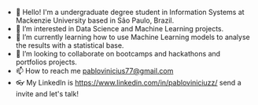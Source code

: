 - 👋 Hello! I'm a undergraduate degree student in Information Systems at Mackenzie University based in São Paulo, Brazil.
- 👀 I’m interested in Data Science and Machine Learning projects.
- 🌱 I’m currently learning how to use Machine Learning models to analyse the results with a statistical base.
- 💞️ I’m looking to collaborate on bootcamps and hackathons and portfolios projects.
- 📫 How to reach me pablovinicius77@gmail.com
- 👓 My LinkedIn is https://www.linkedin.com/in/pabloviniciuzz/ send a invite and let's talk! 

<!---
pabloviniciuzz/pabloviniciuzz is a ✨ special ✨ repository because its `README.md` (this file) appears on your GitHub profile.
You can click the Preview link to take a look at your changes.
--->
